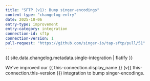 ```yaml
---
title: "SFTP (v1): Bump singer-encodings"
content-type: "changelog-entry"
date: 2025-10-06
entry-type: improvement
entry-category: integration
connection-id: sftp
connection-version: 1
pull-request: "https://github.com/singer-io/tap-sftp/pull/51"
---
```

{{ site.data.changelog.metadata.single-integration | flatify }}

We've improved our {{ this-connection.display_name }} (v{{ this-connection.this-version }}) integration to bump singer-encodings.